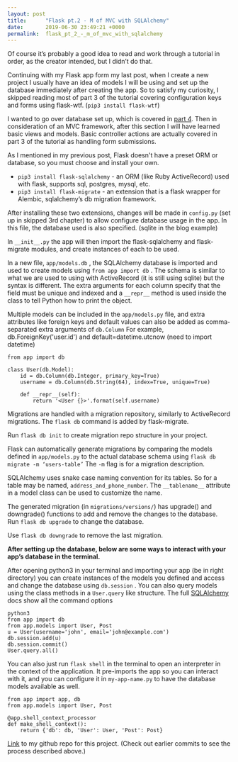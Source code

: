 ```yaml
---
layout: post
title:      "Flask pt.2 - M of MVC with SQLAlchemy"
date:       2019-06-30 23:49:21 +0000
permalink:  flask_pt_2_-_m_of_mvc_with_sqlalchemy
---
```



Of course it’s probably a good idea to read and work through a tutorial in order, as the creator intended, but I didn’t do that.

Continuing with my Flask app form my last post, when I create a new project I usually have an idea of models I will be using and set up the database immediately after creating the app. So to satisfy my curiosity, I skipped reading most of part 3 of the tutorial covering configuration keys and forms using flask-wtf. (`pip3 install flask-wtf`)

I wanted to go over database set up, which is covered in [part 4](https://blog.miguelgrinberg.com/post/the-flask-mega-tutorial-part-iv-database). Then in consideration of an MVC framework, after this section I will have learned basic views and models. Basic controller actions are actually covered in part 3 of the tutorial as handling form submissions.

As I mentioned in my previous post, Flask doesn't have a preset ORM or database, so you must choose and install your own.

* `pip3 install flask-sqlalchemy` - an ORM (like Ruby ActiveRecord) used with flask, supports sql, postgres, mysql, etc.
* `pip3 install flask-migrate` - an extension that is a flask wrapper for Alembic, sqlalchemy’s db migration framework.

After installing these two extensions, changes will be made in `config.py` (set up in skipped 3rd chapter) to allow configure database usage in the app. In this file, the database used is also specified. (sqlite in the blog example)

In `__init__.py` the app will then import the flask-sqlalchemy and flask-migrate modules, and create instances of each to be used.

In a new file, `app/models.db` , the SQLAlchemy database is imported and used to create models using `from app import db` . The schema is similar to what we are used to using with ActiveRecord (it is still using sqlite) but the syntax is different.  The extra arguments for each column specify that the field must be unique and indexed and a `__repr__` method is used inside the class to tell Python how to print the object.

Multiple models can be included in the `app/models.py` file, and extra attributes like foreign keys and default values can also be added as comma-separated extra arguments of `db.Column` For example, db.ForeignKey('user.id') and default=datetime.utcnow (need to import datetime)

```
from app import db

class User(db.Model):
    id = db.Column(db.Integer, primary_key=True)
    username = db.Column(db.String(64), index=True, unique=True)

    def __repr__(self):
        return '<User {}>'.format(self.username)
```

Migrations are handled with a migration repository, similarly to ActiveRecord migrations. The `flask db` command is added by flask-migrate.

Run `flask db init` to create migration repo structure in your project.

Flask can automatically generate migrations by comparing the models defined in `app/models.py` to the actual database schema using `flask db migrate -m ‘users-table’` The `-m` flag is for a migration description.

SQLAlchemy uses snake case naming convention for its tables. So for a table may be named, `address_and_phone_number`. The `__tablename__` attribute in a model class can be used to customize the name.

The generated migration (in `migrations/versions/`) has upgrade() and downgrade() functions to add and remove the changes to the database. Run `flask db upgrade` to change the database.

Use `flask db downgrade` to remove the last migration.

**After setting up the database, below are some ways to interact with your app’s database in the terminal.**

After opening python3 in your terminal and importing your app (be in right directory) you can create instances of the models you defined and access and change the database using `db.session` . You can also query models using the class methods in a `User.query` like structure. The full [SQLAlchemy](https://flask-sqlalchemy.palletsprojects.com/en/2.x/) docs show all the command options

```
python3
from app import db
from app.models import User, Post
u = User(username='john', email='john@example.com')
db.session.add(u)
db.session.commit()
User.query.all()
```

You can also just run `flask shell` in the terminal to open an interpreter in the context of the application. It pre-imports the app so you can interact with it, and you can configure it in `my-app-name.py` to have the database models available as well.

```
from app import app, db
from app.models import User, Post

@app.shell_context_processor
def make_shell_context():
    return {'db': db, 'User': User, 'Post': Post}
```

[Link](https://github.com/jk-me/pytodo) to my github repo for this project. (Check out earlier commits to see the process described above.)
